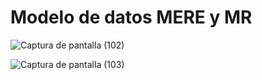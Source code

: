 # Modelo de datos MERE y MR

![Captura de pantalla (102)](https://github.com/user-attachments/assets/65e90763-e7d3-45a9-ba65-6dd256a7d973)

![Captura de pantalla (103)](https://github.com/user-attachments/assets/d17569ce-c0d3-4881-ab22-739bbb9584da)

